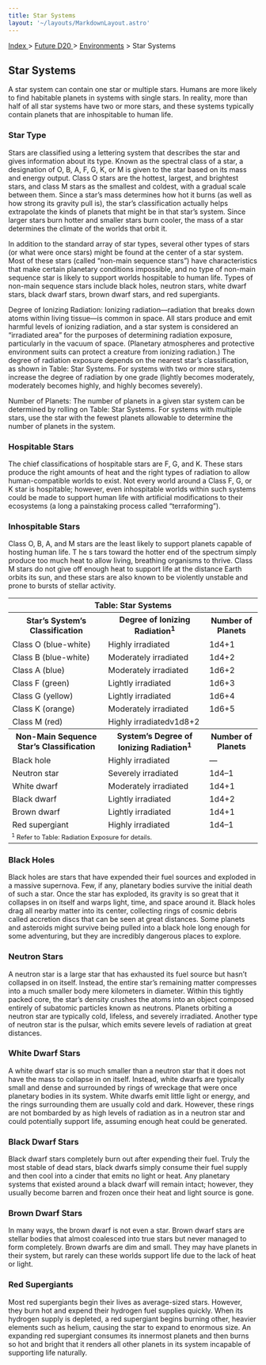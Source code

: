 ```yaml
---
title: Star Systems
layout: '~/layouts/MarkdownLayout.astro'
---
```


[ Index ](/) > [ Future D20 ](/future.d20.srd) > [Environments](/future.d20.srd/environments) > Star Systems

## Star Systems

A star system can contain one star or multiple stars. Humans are more likely
to find habitable planets in systems with single stars. In reality, more than
half of all star systems have two or more stars, and these systems typically
contain planets that are inhospitable to human life.

### Star Type

Stars are classified using a lettering system that describes the star and
gives information about its type. Known as the spectral class of a star, a
designation of O, B, A, F, G, K, or M is given to the star based on its mass
and energy output. Class O stars are the hottest, largest, and brightest
stars, and class M stars as the smallest and coldest, with a gradual scale
between them. Since a star’s mass determines how hot it burns (as well as how
strong its gravity pull is), the star’s classification actually helps
extrapolate the kinds of planets that might be in that star’s system. Since
larger stars burn hotter and smaller stars burn cooler, the mass of a star
determines the climate of the worlds that orbit it.

In addition to the standard array of star types, several other types of stars
(or what were once stars) might be found at the center of a star system. Most
of these stars (called “non-main sequence stars”) have characteristics that
make certain planetary conditions impossible, and no type of non-main sequence
star is likely to support worlds hospitable to human life. Types of non-main
sequence stars include black holes, neutron stars, white dwarf stars, black
dwarf stars, brown dwarf stars, and red supergiants.

Degree of Ionizing Radiation: Ionizing radiation—radiation that breaks down
atoms within living tissue—is common in space. All stars produce and emit
harmful levels of ionizing radiation, and a star system is considered an
“irradiated area” for the purposes of determining radiation exposure,
particularly in the vacuum of space. (Planetary atmospheres and protective
environment suits can protect a creature from ionizing radiation.) The degree
of radiation exposure depends on the nearest star’s classification, as shown
in Table: Star Systems. For systems with two or more stars, increase the
degree of radiation by one grade (lightly becomes moderately, moderately
becomes highly, and highly becomes severely).

Number of Planets: The number of planets in a given star system can be
determined by rolling on Table: Star Systems. For systems with multiple stars,
use the star with the fewest planets allowable to determine the number of
planets in the system.

### Hospitable Stars

The chief classifications of hospitable stars are F, G, and K. These stars
produce the right amounts of heat and the right types of radiation to allow
human-compatible worlds to exist. Not every world around a Class F, G, or K
star is hospitable; however, even inhospitable worlds within such systems
could be made to support human life with artificial modifications to their
ecosystems (a long a painstaking process called “terraforming”).

### Inhospitable Stars

Class O, B, A, and M stars are the least likely to support planets capable of
hosting human life. T he s tars toward the hotter end of the spectrum simply
produce too much heat to allow living, breathing organisms to thrive. Class M
stars do not give off enough heat to support life at the distance Earth orbits
its sun, and these stars are also known to be violently unstable and prone to
bursts of stellar activity.


<table> <tr><th colspan="3">Table: Star Systems</th></tr> <tr><th>Star’s System’s Classification</th><th>Degree of Ionizing Radiation<sup>1</sup></th><th>Number of Planets</th></tr> <tr><td>Class O (blue-white)</td><td>Highly irradiated</td><td>1d4+1</td></tr> <tr class="shaded"><td>Class B (blue-white)</td><td>Moderately irradiated</td><td>1d4+2</td></tr> <tr><td>Class A (blue)</td><td>Moderately irradiated</td><td>1d6+2</td></tr> <tr class="shaded"><td>Class F (green)</td><td>Lightly irradiated</td><td>1d6+3</td></tr> <tr><td>Class G (yellow)</td><td>Lightly irradiated</td><td>1d6+4</td></tr> <tr class="shaded"><td>Class K (orange)</td><td>Moderately irradiated</td><td>1d6+5</td></tr> <tr><td>Class M (red)</td><td>Highly irradiatedv1d8+2</td></tr> <tr><th>Non-Main Sequence Star’s Classification</th><th>System’s Degree of Ionizing Radiation<sup>1</sup></th><th>Number of Planets</th></tr> <tr><td>Black hole</td><td>Highly irradiated</td><td>—</td></tr> <tr class="shaded"><td>Neutron star</td><td>Severely irradiated</td><td>1d4–1</td></tr> <tr><td>White dwarf</td><td>Moderately irradiated</td><td>1d4+1</td></tr> <tr class="shaded"><td>Black dwarf</td><td>Lightly irradiated</td><td>1d4+2</td></tr> <tr><td>Brown dwarf</td><td>Lightly irradiated</td><td>1d4+1</td></tr> <tr class="shaded"><td>Red supergiant</td><td>Highly irradiated</td><td>1d4–1</td></tr> <tr><td colspan="3" style="font-size:.8em; text-align: left"><sup>1</sup> Refer to Table: Radiation Exposure for details.</td></tr> </table>



### Black Holes

Black holes are stars that have expended their fuel sources and exploded in a
massive supernova. Few, if any, planetary bodies survive the initial death of
such a star. Once the star has exploded, its gravity is so great that it
collapses in on itself and warps light, time, and space around it. Black holes
drag all nearby matter into its center, collecting rings of cosmic debris
called accretion discs that can be seen at great distances. Some planets and
asteroids might survive being pulled into a black hole long enough for some
adventuring, but they are incredibly dangerous places to explore.

### Neutron Stars

A neutron star is a large star that has exhausted its fuel source but hasn’t
collapsed in on itself. Instead, the entire star’s remaining matter compresses
into a much smaller body mere kilometers in diameter. Within this tightly
packed core, the star’s density crushes the atoms into an object composed
entirely of subatomic particles known as neutrons. Planets orbiting a neutron
star are typically cold, lifeless, and severely irradiated. Another type of
neutron star is the pulsar, which emits severe levels of radiation at great
distances.

### White Dwarf Stars

A white dwarf star is so much smaller than a neutron star that it does not
have the mass to collapse in on itself. Instead, white dwarfs are typically
small and dense and surrounded by rings of wreckage that were once planetary
bodies in its system. White dwarfs emit little light or energy, and the rings
surrounding them are usually cold and dark. However, these rings are not
bombarded by as high levels of radiation as in a neutron star and could
potentially support life, assuming enough heat could be generated.

### Black Dwarf Stars

Black dwarf stars completely burn out after expending their fuel. Truly the
most stable of dead stars, black dwarfs simply consume their fuel supply and
then cool into a cinder that emits no light or heat. Any planetary systems
that existed around a black dwarf will remain intact; however, they usually
become barren and frozen once their heat and light source is gone.

### Brown Dwarf Stars

In many ways, the brown dwarf is not even a star. Brown dwarf stars are
stellar bodies that almost coalesced into true stars but never managed to form
completely. Brown dwarfs are dim and small. They may have planets in their
system, but rarely can these worlds support life due to the lack of heat or
light.

### Red Supergiants

Most red supergiants begin their lives as average-sized stars. However, they
burn hot and expend their hydrogen fuel supplies quickly. When its hydrogen
supply is depleted, a red supergiant begins burning other, heavier elements
such as helium, causing the star to expand to enormous size. An expanding red
supergiant consumes its innermost planets and then burns so hot and bright
that it renders all other planets in its system incapable of supporting life
naturally.

